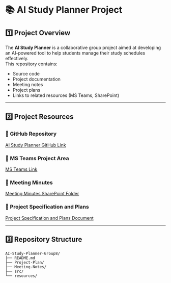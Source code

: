 # 📚 AI Study Planner Project

## 1️⃣ Project Overview
The **AI Study Planner** is a collaborative group project aimed at developing an AI-powered tool to help students manage their study schedules effectively.  
This repository contains:
- Source code
- Project documentation
- Meeting notes
- Project plans
- Links to related resources (MS Teams, SharePoint)

---

## 2️⃣ Project Resources

### 📂 GitHub Repository
[AI Study Planner GitHub Link](https://github.com/Meiliyuri0513/AI-Study-Planner-Group8.git)

### 💬 MS Teams Project Area
[MS Teams Link](https://teams.microsoft.com/l/channel/19%3A878c9bc400744c2388c6fddd909a99eb%40thread.tacv2/Group%208?groupId=e524efef-b404-40f0-a05e-8dd542306098&tenantId=05894af0-cb28-46d8-8716-74cdb46e2226&ngc=true)

### 📝 Meeting Minutes
[Meeting Minutes SharePoint Folder](https://uniwa.sharepoint.com/:f:/r/teams/CITS5206SEM-22025-Group8/Shared%20Documents/Group%208/Meeting%20Minutes?csf=1&web=1&e=2pU9t4)

### 📅 Project Specification and Plans
[Project Specification and Plans Document](https://uniwa.sharepoint.com/:w:/r/teams/CITS5206SEM-22025-Group8/Shared%20Documents/Group%208/2025-08-03%20-%20Project%20Specification%20and%20Plans%20(Ai%20First%20DRAFT).docx?d=w07de8b6aa1964b9790ed4f46c9dc61c0&csf=1&web=1&e=p3Awge)

---

## 3️⃣ Repository Structure
```plaintext
AI-Study-Planner-Group8/
├── README.md
├── Project-Plan/
├── Meeting-Notes/
├── src/
└── resources/
